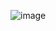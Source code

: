 ![image](https://user-images.githubusercontent.com/98156149/150516082-12eb01a0-ca77-44d6-ba8d-367ba9c7f7d9.png)
